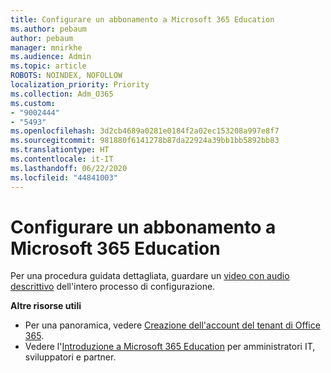```yaml
---
title: Configurare un abbonamento a Microsoft 365 Education
ms.author: pebaum
author: pebaum
manager: mnirkhe
ms.audience: Admin
ms.topic: article
ROBOTS: NOINDEX, NOFOLLOW
localization_priority: Priority
ms.collection: Adm_O365
ms.custom:
- "9002444"
- "5493"
ms.openlocfilehash: 3d2cb4689a0281e0184f2a02ec153208a997e8f7
ms.sourcegitcommit: 981880f6141278b87da22924a39bb1bb5892bb83
ms.translationtype: HT
ms.contentlocale: it-IT
ms.lasthandoff: 06/22/2020
ms.locfileid: "44841003"
---
```

# <a name="set-up-a-microsoft-365-education-subscription"></a>Configurare un abbonamento a Microsoft 365 Education

Per una procedura guidata dettagliata, guardare un [video con audio descrittivo](https://aka.ms/M365EduSetup) dell'intero processo di configurazione.

**Altre risorse utili**

- Per una panoramica, vedere [Creazione dell'account del tenant di Office 365](https://docs.microsoft.com/microsoft-365/education/deploy/create-your-office-365-tenant).
- Vedere l'[Introduzione a Microsoft 365 Education](https://docs.microsoft.com/education/) per amministratori IT, sviluppatori e partner.